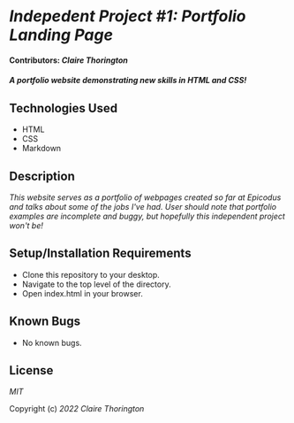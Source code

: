 # _Indepedent Project #1: Portfolio Landing Page_

#### Contributors: _**Claire Thorington**_

#### _A portfolio website demonstrating new skills in HTML and CSS!_


## Technologies Used

* HTML
* CSS
* Markdown

## Description

_This website serves as a portfolio of webpages created so far at Epicodus and talks about some of the jobs I've had. User should note that portfolio examples are incomplete and buggy, but hopefully this independent project won't be!_

## Setup/Installation Requirements

* Clone this repository to your desktop.
* Navigate to the top level of the directory.
* Open index.html in your browser.

## Known Bugs

* No known bugs.

## License

_MIT_

Copyright (c) _2022_ _Claire Thorington_
